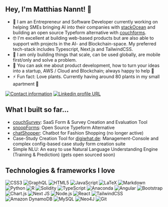 <!--
**matthiasnannt/matthiasnannt** is a ✨ _special_ ✨ repository because its `README.md` (this file) appears on your GitHub profile.

Here are some ideas to get you started:

- 🔭 I’m currently working on ...
- 🌱 I’m currently learning ...
- 👯 I’m looking to collaborate on ...
- 🤔 I’m looking for help with ...
- 💬 Ask me about ...
- 📫 How to reach me: ...
- 😄 Pronouns: ...
- ⚡ Fun fact: ...
-->

## Hey, I'm Matthias Nannt! 👋

- 🔭 I am an Entrepreneur and Software Developer currently working on helping SMEs bringing AI into their companies with [stackOcean](https://stackocean.com) and building an open source Typeform alternative with [couchforms](https://couchforms.com).
- 🤓 I'm excellent at building web-based products but are also able to support with projects in the AI- and Blockchain-space. My preferred tech-stack includes Typescript, Next.js and TailwindCSS.
- 🧐 I am only building things that scale, can be used globally, are mobile first/only and solve a problem.
- 💬 You can ask me about product development, how to turn your ideas into a startup, AWS / Cloud and Blockchain; always happy to help 🤗
- ⚡ Fun fact: Love plants. Currently having around 80 plants in my small apartment 🌱

[![Contact information](https://img.shields.io/badge/Contact%20Me-D14836?style=for-the-badge&logo=gmail&logoColor=white)](mailto:mail@matthiasnannt.com)
[![Linkedin profile URL](https://img.shields.io/badge/LinkedIn-0077B5?style=for-the-badge&logo=linkedin&logoColor=white)](https://www.linkedin.com/in/matthiasnannt/)

## What I built so far...
- [couchSurvey](https://couchsurvey.com): SaaS Form & Survey Creation and Evaluation Tool
- [snoopForms](https://github.com/snoopForms/snoopforms): Open Source Typeform Alternative
- [chatShopper](https://www.youtube.com/shorts/JY_61lxRknc): Chatbot for Fashion Shopping (no longer active)
- Case-Study Creation Tool for [digiwhat.de](https://website.digiwhat.de/): Management-Console and complex config-based case study form creation suite
- Simple NLU: An easy to use Natural Language Understanding Engine (Training & Prediction) (gets open sourced soon)

## Technologies & frameworks I love

![CSS3](https://img.shields.io/badge/css3-%231572B6.svg?logo=css3&logoColor=white&style=for-the-badge)
![GraphQL](https://img.shields.io/badge/-GraphQL-E10098?logo=graphql&logoColor=white&style=for-the-badge)
![HTML5](https://img.shields.io/badge/html5-%23E34F26.svg?logo=html5&logoColor=white&style=for-the-badge)
![JavaScript](https://img.shields.io/badge/javascript-%23323330.svg?logo=javascript&logoColor=%23F7DF1E&style=for-the-badge)
![LaTeX](https://img.shields.io/badge/latex-%23008080.svg?logo=latex&logoColor=white&style=for-the-badge)
![Markdown](https://img.shields.io/badge/markdown-%23000000.svg?logo=markdown&logoColor=white&style=for-the-badge)
![Python](https://img.shields.io/badge/python-3670A0?logo=python&logoColor=ffdd54&style=for-the-badge)
![R](https://img.shields.io/badge/r-%23276DC3.svg?logo=r&logoColor=white&style=for-the-badge)
![Solidity](https://img.shields.io/badge/Solidity-%23363636.svg?logo=solidity&logoColor=white&style=for-the-badge)
![TypeScript](https://img.shields.io/badge/typescript-%23007ACC.svg?logo=typescript&logoColor=white&style=for-the-badge)
![Anaconda](https://img.shields.io/badge/Anaconda-%2344A833.svg?logo=anaconda&logoColor=white&style=for-the-badge)
![Angular](https://img.shields.io/badge/angular-%23DD0031.svg?logo=angular&logoColor=white&style=for-the-badge)
![Bootstrap](https://img.shields.io/badge/bootstrap-%23563D7C.svg?logo=bootstrap&logoColor=white&style=for-the-badge)
![Chart.js](https://img.shields.io/badge/chart.js-F5788D.svg?logo=chart.js&logoColor=white&style=for-the-badge)
![Next JS ](https://img.shields.io/badge/Next-black?logo=next.js&logoColor=white&style=for-the-badge)
![Node.js ](https://img.shields.io/badge/node.js-6DA55F?logo=node.js&logoColor=white&style=for-the-badge)
![React](https://img.shields.io/badge/react-%2320232a.svg?logo=react&logoColor=%2361DAFB&style=for-the-badge)
![TailwindCSS](https://img.shields.io/badge/tailwindcss-%2338B2AC.svg?logo=tailwind-css&logoColor=white&style=for-the-badge)
![Amazon DynamoDB](https://img.shields.io/badge/Amazon%20DynamoDB-4053D6?logo=Amazon%20DynamoDB&logoColor=white&style=for-the-badge)
![MySQL](https://img.shields.io/badge/mysql-%2300f.svg?logo=mysql&logoColor=white&style=for-the-badge)
![Neo4J](https://img.shields.io/badge/Neo4j-008CC1?logo=neo4j&logoColor=white&style=for-the-badge)
![Git](https://img.shields.io/badge/git-%23F05033.svg?logo=git&logoColor=white&style=for-the-badge)
